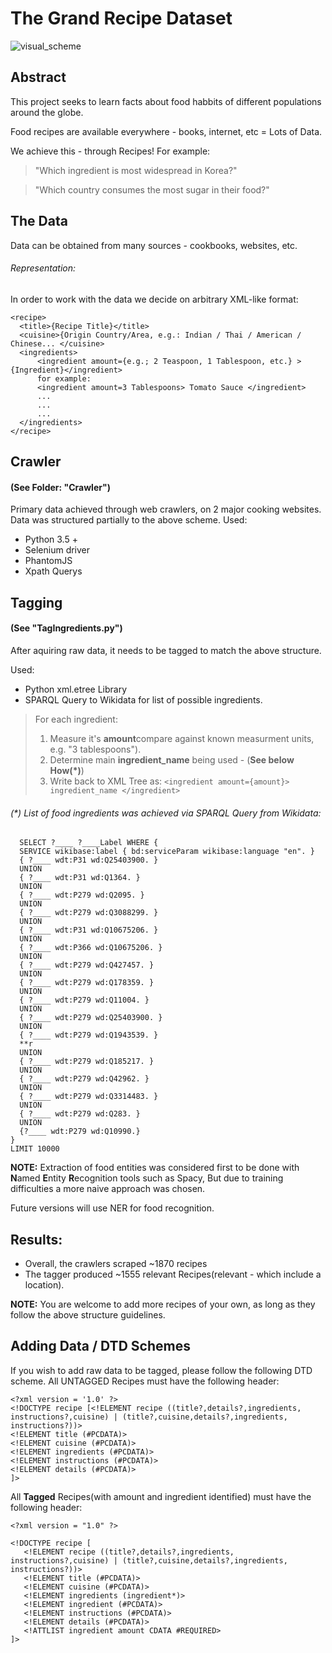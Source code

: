 # The Grand Recipe Dataset

![visual_scheme](https://user-images.githubusercontent.com/7606509/53698452-8cc47080-3de5-11e9-8079-45f48ed58585.png)

## Abstract

This project seeks to learn facts about food habbits of different populations around the globe.

Food recipes are available everywhere - books, internet, etc = Lots of Data.

We achieve this - through Recipes!
For example:
> "Which ingredient is most widespread in Korea?"

> "Which country consumes the most sugar in their food?"
             
## The Data
Data can be obtained from many sources - cookbooks, websites, etc.
###### Representation:
In order to work with the data we decide on arbitrary XML-like format:

```
<recipe>
  <title>{Recipe Title}</title>
  <cuisine>{Origin Country/Area, e.g.: Indian / Thai / American / Chinese... </cuisine>
  <ingredients>
      <ingredient amount={e.g.; 2 Teaspoon, 1 Tablespoon, etc.} >{Ingredient}</ingredient>
      for example:
      <ingredient amount=3 Tablespoons> Tomato Sauce </ingredient>
      ...
      ...
      ...
  </ingredients>
</recipe>
```

## Crawler 
#### (See Folder: "Crawler")
Primary data achieved through web crawlers, on 2 major cooking websites.
Data was structured partially to the above scheme.
  Used:
- Python 3.5 + 
- Selenium driver
- PhantomJS
- Xpath Querys

## Tagging
#### (See "TagIngredients.py")

After aquiring raw data, it needs to be tagged to match the above structure.

Used:
- Python xml.etree Library
- SPARQL Query to Wikidata for list of possible ingredients.

> For each ingredient:
> 1. Measure it's **amount**compare against known measurment units, e.g. "3 tablespoons").
> 2. Determine main **ingredient_name** being used - (**See below How(*)**)
> 3. Write back to XML Tree as: ``` <ingredient amount={amount}> ingredient_name </ingredient> ```
###### (*) List of food ingredients was achieved via SPARQL Query from Wikidata:
```
  SELECT ?____ ?____Label WHERE {
  SERVICE wikibase:label { bd:serviceParam wikibase:language "en". }
  { ?____ wdt:P31 wd:Q25403900. }
  UNION
  { ?____ wdt:P31 wd:Q1364. }
  UNION
  { ?____ wdt:P279 wd:Q2095. }
  UNION
  { ?____ wdt:P279 wd:Q3088299. }
  UNION
  { ?____ wdt:P31 wd:Q10675206. }
  UNION
  { ?____ wdt:P366 wd:Q10675206. }
  UNION
  { ?____ wdt:P279 wd:Q427457. }
  UNION
  { ?____ wdt:P279 wd:Q178359. }
  UNION
  { ?____ wdt:P279 wd:Q11004. }
  UNION
  { ?____ wdt:P279 wd:Q25403900. }
  UNION
  { ?____ wdt:P279 wd:Q1943539. }
  **r
  UNION
  { ?____ wdt:P279 wd:Q185217. }
  UNION
  { ?____ wdt:P279 wd:Q42962. }
  UNION
  { ?____ wdt:P279 wd:Q3314483. }
  UNION
  { ?____ wdt:P279 wd:Q283. }
  UNION
  {?____ wdt:P279 wd:Q10990.}
}
LIMIT 10000
```
**NOTE:** Extraction of food entities was considered first to be done with **N**amed **E**ntity **R**ecognition tools such as 
Spacy, But due to training difficulties a more naive approach was chosen.

Future versions will use NER for food recognition.

## Results:
- Overall, the crawlers scraped ~1870 recipes
- The tagger produced ~1555 relevant Recipes(relevant - which include a location).

**NOTE:** You are welcome to add more recipes of your own, as long as they follow the above structure guidelines.

## Adding Data / DTD Schemes
If you wish to add raw data to be tagged, please follow the following DTD scheme.
All UNTAGGED Recipes must have the following header:
```
<?xml version = '1.0' ?>
<!DOCTYPE recipe [<!ELEMENT recipe ((title?,details?,ingredients, instructions?,cuisine) | (title?,cuisine,details?,ingredients, instructions?))>
<!ELEMENT title (#PCDATA)>
<!ELEMENT cuisine (#PCDATA)>
<!ELEMENT ingredients (#PCDATA)>
<!ELEMENT instructions (#PCDATA)>
<!ELEMENT details (#PCDATA)>
]>
```
All **Tagged** Recipes(with amount and ingredient identified) must have the following header:
```
<?xml version = "1.0" ?>

<!DOCTYPE recipe [
   <!ELEMENT recipe ((title?,details?,ingredients, instructions?,cuisine) | (title?,cuisine,details?,ingredients, instructions?))>
   <!ELEMENT title (#PCDATA)>
   <!ELEMENT cuisine (#PCDATA)>
   <!ELEMENT ingredients (ingredient*)>
   <!ELEMENT ingredient (#PCDATA)>
   <!ELEMENT instructions (#PCDATA)>
   <!ELEMENT details (#PCDATA)>
   <!ATTLIST ingredient amount CDATA #REQUIRED>
]>
```
